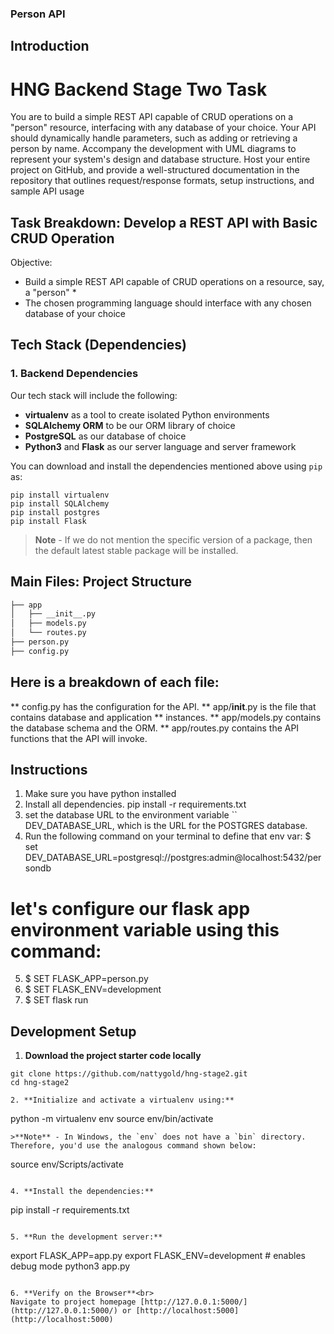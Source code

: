 ### Person API

## Introduction
#  HNG Backend Stage Two Task
You are to build a simple REST API capable of CRUD operations on a "person" resource, interfacing with any database of your choice. Your API should dynamically handle parameters, such as adding or retrieving a person by name. Accompany the development with UML diagrams to represent your system's design and database structure. Host your entire project on GitHub, and provide a well-structured documentation in the repository that outlines request/response formats, setup instructions, and sample API usage

## Task Breakdown: Develop a REST API with Basic CRUD Operation

Objective:

- Build a simple REST API capable of CRUD operations on a resource, say, a "person" \*
- The chosen programming language should interface with any chosen database of your choice

## Tech Stack (Dependencies)

### 1. Backend Dependencies

Our tech stack will include the following:

- **virtualenv** as a tool to create isolated Python environments
- **SQLAlchemy ORM** to be our ORM library of choice
- **PostgreSQL** as our database of choice
- **Python3** and **Flask** as our server language and server framework

You can download and install the dependencies mentioned above using `pip` as:

```
pip install virtualenv
pip install SQLAlchemy
pip install postgres
pip install Flask
```

> **Note** - If we do not mention the specific version of a package, then the default latest stable package will be installed.

## Main Files: Project Structure

```sh
├── app
│   ├── __init__.py
│   ├── models.py
│   └── routes.py
├── person.py
├── config.py
```

## Here is a breakdown of each file:

** config.py has the configuration for the API.
** app/__init__.py is the file that contains database and application ** instances.
** app/models.py contains the database schema and the ORM.
** app/routes.py contains the API functions that the API will invoke.


## Instructions
1. Make sure you have python installed
2. Install all dependencies. pip install -r requirements.txt
3. set the database URL to the environment variable ``         DEV_DATABASE_URL,   which is the URL for the POSTGRES database. 
4. Run the following command on your terminal to define that env var:
$  set DEV_DATABASE_URL=postgresql://postgres:admin@localhost:5432/persondb
#  let's configure our flask app environment variable using this command:
5. $ SET FLASK_APP=person.py
6. $ SET FLASK_ENV=development
7. $ SET flask run

## Development Setup

1. **Download the project starter code locally**

```
git clone https://github.com/nattygold/hng-stage2.git
cd hng-stage2

2. **Initialize and activate a virtualenv using:**
```
python -m virtualenv env
source env/bin/activate

```
>**Note** - In Windows, the `env` does not have a `bin` directory. Therefore, you'd use the analogous command shown below:
```

source env/Scripts/activate

```

4. **Install the dependencies:**
```

pip install -r requirements.txt

```

5. **Run the development server:**
```

export FLASK_APP=app.py
export FLASK_ENV=development # enables debug mode
python3 app.py

```

6. **Verify on the Browser**<br>
Navigate to project homepage [http://127.0.0.1:5000/](http://127.0.0.1:5000/) or [http://localhost:5000](http://localhost:5000)

```
